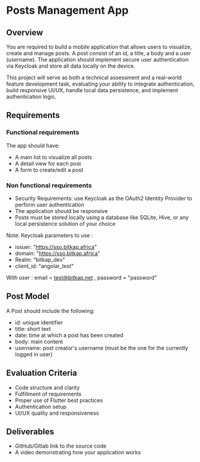 # Posts Management App

## Overview

You are required to build a mobile application that allows users to visualize, create and manage posts. A post consist of an id, a title, a body and a user (username). The application should implement secure user authentication via Keycloak and store all data locally on the device.

This project will serve as both a technical assessment and a real-world feature development task, evaluating your ability to integrate authentication, build responsive UI/UX, handle local data persistence, and implement authentication logic.

## Requirements

### Functional requirements

The app should have:

* A main list to visualize all posts
* A detail view for each post
* A form to create/edit a post

### Non functional requirements

* Security Requirements: use Keycloak as the OAuth2 Identity Provider to perform user authentication
* The application should be responsive
* Posts must be stored locally using a database like SQLite, Hive, or any local persistence solution of your choice

Note: Keycloak parameters to use :

* issuer: "https://sso.bitkap.africa"
* domain: "https://sso.bitkap.africa"
* Realm: "bitkap_dev"
* client_id: "angolar_test"

With user : email = test@bitkap.net , password = "password"

## Post Model

A Post should include the following:

* id: unique identifier
* title: short text
* date: time at which a post has been created
* body: main content
* username: post creator's username (must be the one for the currently logged in user)

## Evaluation Criteria

* Code structure and clarity
* Fulfillment of requirements
* Proper use of Flutter best practices
* Authentication setup
* UI/UX quality and responsiveness

## Deliverables

* GitHub/Gitlab link to the source code
* A video demonstrating how your application works
